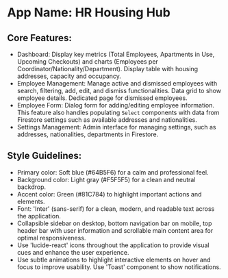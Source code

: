 # **App Name**: HR Housing Hub

## Core Features:

- Dashboard: Display key metrics (Total Employees, Apartments in Use, Upcoming Checkouts) and charts (Employees per Coordinator/Nationality/Department). Display table with housing addresses, capacity and occupancy.
- Employee Management: Manage active and dismissed employees with search, filtering, add, edit, and dismiss functionalities. Data grid to show employee details. Dedicated page for dismissed employees.
- Employee Form: Dialog form for adding/editing employee information. This feature also handles populating `Select` components with data from Firestore settings such as available addresses and nationalities.
- Settings Management: Admin interface for managing settings, such as addresses, nationalities, departments in Firestore.

## Style Guidelines:

- Primary color: Soft blue (#64B5F6) for a calm and professional feel.
- Background color: Light gray (#F5F5F5) for a clean and neutral backdrop.
- Accent color: Green (#81C784) to highlight important actions and elements.
- Font: 'Inter' (sans-serif) for a clean, modern, and readable text across the application.
- Collapsible sidebar on desktop, bottom navigation bar on mobile, top header bar with user information and scrollable main content area for optimal responsiveness.
- Use 'lucide-react' icons throughout the application to provide visual cues and enhance the user experience.
- Use subtle animations to highlight interactive elements on hover and focus to improve usability. Use 'Toast' component to show notifications.